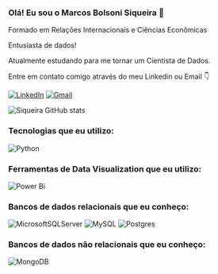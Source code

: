 
### Olá! Eu sou o Marcos Bolsoni Siqueira 👋

Formado em Relações Internacionais e Ciências Econômicas

Entusiasta de dados! 

Atualmente estudando para me tornar um Cientista de Dados.

Entre em contato comigo através do meu Linkedin ou Email  :point_down:

[![LinkedIn](https://img.shields.io/badge/linkedin-%230077B5.svg?style=for-the-badge&logo=linkedin&logoColor=white=https://br.linkedin.com/in/marcos-bolsoni-siqueira/)](https://br.linkedin.com/in/marcos-bolsoni-siqueira)  [![Gmail](https://img.shields.io/badge/Gmail-D14836?style=for-the-badge&logo=gmail&logoColor=white)](mailto:marcosbsiq@gmail.com)

![Siqueira GitHub stats](https://github-readme-stats.vercel.app/api?username=MarcosBSiq&show_icons=true&theme=merko)


### Tecnologias que eu utilizo:

![Python](https://img.shields.io/badge/python-3670A0?style=for-the-badge&logo=python&logoColor=ffdd54)

### Ferramentas de Data Visualization que eu utilizo:

![Power Bi](https://img.shields.io/badge/power_bi-F2C811?style=for-the-badge&logo=powerbi&logoColor=black)

### Bancos de dados relacionais que eu conheço:

![MicrosoftSQLServer](https://img.shields.io/badge/Microsoft%20SQL%20Sever-CC2927?style=for-the-badge&logo=microsoft%20sql%20server&logoColor=white)
![MySQL](https://img.shields.io/badge/mysql-%2300f.svg?style=for-the-badge&logo=mysql&logoColor=white)
![Postgres](https://img.shields.io/badge/postgres-%23316192.svg?style=for-the-badge&logo=postgresql&logoColor=white)

### Bancos de dados não relacionais que eu conheço:
![MongoDB](https://img.shields.io/badge/MongoDB-%234ea94b.svg?style=for-the-badge&logo=mongodb&logoColor=white)



